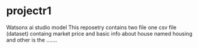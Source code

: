 # projectr1
Watsonx ai studio model
This reposetry contains two file one csv file (dataset) containg market price and basic info about house named housing and other is the .......
